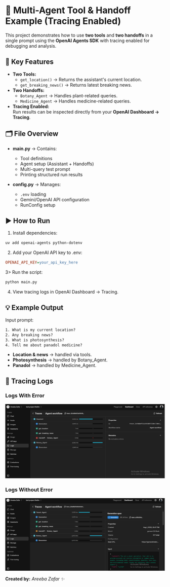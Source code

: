 # 🤖 Multi-Agent Tool & Handoff Example (Tracing Enabled)

This project demonstrates how to use **two tools** and **two handoffs** in a single prompt using the **OpenAI Agents SDK** with tracing enabled for debugging and analysis.

## 📌 Key Features
- **Two Tools:**
  - `get_location()` → Returns the assistant's current location.
  - `get_breaking_news()` → Returns latest breaking news.
- **Two Handoffs:**
  - `Botany_Agent` → Handles plant-related queries.
  - `Medicine_Agent` → Handles medicine-related queries.
- **Tracing Enabled:**  
  Run results can be inspected directly from your **OpenAI Dashboard → Tracing**.

## 🗂 File Overview
- **main.py** → Contains:
  - Tool definitions
  - Agent setup (Assistant + Handoffs)
  - Multi-query test prompt
  - Printing structured run results

- **config.py** → Manages:
  - `.env` loading
  - Gemini/OpenAI API configuration
  - RunConfig setup

## ▶️ How to Run
1. Install dependencies:
```bash
uv add openai-agents python-dotenv
```

2. Add your OpenAI API key to .env:

```ini
OPENAI_API_KEY=your_api_key_here
```

3> Run the script:

```bash
python main.py
```

4. View tracing logs in OpenAI Dashboard → Tracing.

## 💡 Example Output
Input prompt:

```pgsql
1. What is my current location?
2. Any breaking news?
3. What is photosynthesis?
4. Tell me about panadol medicine?
```

- **Location & news** → handled via tools.
- **Photosynthesis** → handled by Botany_Agent.
- **Panadol** → handled by Medicine_Agent.

## 📸 Tracing Logs

### Logs With Error

![Logs With Error](screenshots/logs_01.png)

### Logs Without Error

![Logs Without Error](screenshots/logs_02.png)


**Created by:** *Areeba Zafar ✨*


